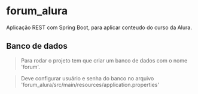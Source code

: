 # forum_alura
Aplicação REST com Spring Boot, para aplicar conteudo do curso da Alura.

## Banco de dados
> Para rodar o projeto tem que criar um banco de dados com o nome 'forum'.
 
> Deve configurar usuário e senha do banco no arquivo 'forum_alura/src/main/resources/application.properties'

